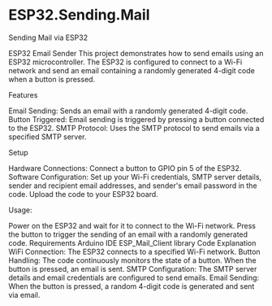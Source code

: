 # ESP32.Sending.Mail
 Sending Mail via ESP32

ESP32 Email Sender
This project demonstrates how to send emails using an ESP32 microcontroller. 
The ESP32 is configured to connect to a Wi-Fi network and send an email containing a randomly generated 4-digit code when a button is pressed.

Features

Email Sending: Sends an email with a randomly generated 4-digit code.
Button Triggered: Email sending is triggered by pressing a button connected to the ESP32.
SMTP Protocol: Uses the SMTP protocol to send emails via a specified SMTP server.

Setup

Hardware Connections:
Connect a button to GPIO pin 5 of the ESP32.
Software Configuration:
Set up your Wi-Fi credentials, SMTP server details, sender and recipient email addresses, and sender's email password in the code.
Upload the code to your ESP32 board.

Usage:

Power on the ESP32 and wait for it to connect to the Wi-Fi network.
Press the button to trigger the sending of an email with a randomly generated code.
Requirements
Arduino IDE
ESP_Mail_Client library
Code Explanation
WiFi Connection: The ESP32 connects to a specified Wi-Fi network.
Button Handling: The code continuously monitors the state of a button. When the button is pressed, an email is sent.
SMTP Configuration: The SMTP server details and email credentials are configured to send emails.
Email Sending: When the button is pressed, a random 4-digit code is generated and sent via email.